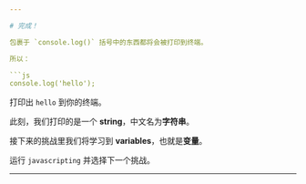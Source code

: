 ```yaml
---

# 完成！

包裹于 `console.log()` 括号中的东西都将会被打印到终端。

所以：

```js
console.log('hello');
```

打印出 `hello` 到你的终端。

此刻，我们打印的是一个 **string**，中文名为**字符串**。

接下来的挑战里我们将学习到 **variables**，也就是**变量**。

运行 `javascripting` 并选择下一个挑战。

---
```

